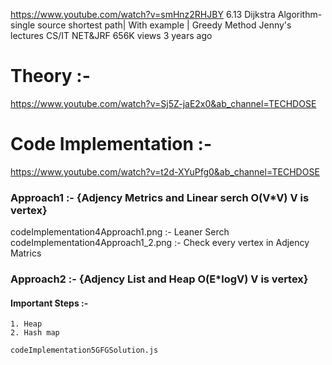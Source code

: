 https://www.youtube.com/watch?v=smHnz2RHJBY
6.13 Dijkstra Algorithm- single source shortest path| With example | Greedy Method
Jenny's lectures CS/IT NET&JRF
656K views
3 years ago

# Theory :- 
https://www.youtube.com/watch?v=Sj5Z-jaE2x0&ab_channel=TECHDOSE

# Code Implementation :- 
https://www.youtube.com/watch?v=t2d-XYuPfg0&ab_channel=TECHDOSE

### Approach1 :- {Adjency Metrics and  Linear serch O(V*V) V is vertex}
codeImplementation4Approach1.png :- Leaner Serch 
codeImplementation4Approach1_2.png :- Check every vertex in Adjency Matrics 

### Approach2 :- {Adjency List and  Heap O(E*logV) V is vertex}
   #### Important Steps :-
    1. Heap
    2. Hash map

    codeImplementation5GFGSolution.js 

